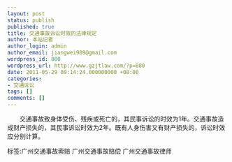 ```yaml
---
layout: post
status: publish
published: true
title: 交通事故诉讼时效的法律规定
author: 本站记者
author_login: admin
author_email: jiangwei909@gmail.com
wordpress_id: 880
wordpress_url: http://www.gzjtlaw.com/?p=880
date: 2011-05-29 09:14:24.000000000 +08:00
categories:
- 交通诉讼
tags: []
comments: []
---
```

　　交通事故致身体受伤、残疾或死亡的，其民事诉讼的时效为1年。交通事故造成财产损失的，其民事诉讼时效为2年。既有人身伤害又有财产损失的，诉讼时效应分别计算。 标签:广州交通事故索赔 广州交通事故赔偿 广州交通事故律师
